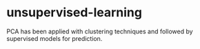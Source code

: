# unsupervised-learning
PCA has been applied with clustering techniques and followed by supervised models for prediction.
